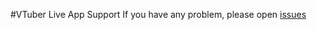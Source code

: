 #VTuber Live App Support
If you have any problem, please open [issues](https://github.com/VTubeTool/VTubeTool.github.io/issues)